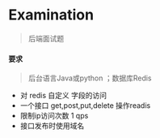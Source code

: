 # Examination
> 后端面试题 
#### 要求
> 后台语言Java或python ；数据库Redis

* 对 redis 自定义 字段的访问
* 一个接口 get,post,put,delete 操作readis
* 限制ip访问次数 1 qps
* 接口发布时使用域名
